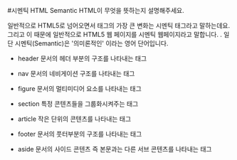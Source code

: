 
#시멘틱 HTML Semantic HTML이 무엇을 뜻하는지 설명해주세요.

일반적으로 HTML5로 넘어오면서 태그의 가장 큰 변화는 시멘틱 태그라고 말하는데요. 
그리고 이 때문에 일반적으로 HTML5 웹 페이지를 시멘틱 웹페이지라고 말합니다. . 
일단 시멘틱(Semantic)은 '의미론적인' 이라는 영어 단어입니다.


- header  문서의 헤더 부분의 구조를 나타내는 태그 

- nav     문서의 네비게이션 구조를 나타내는 태그 

- figure  문서의 멀티미디어 요소를 나타내는 태그 

- section 특정 콘텐츠들을 그룹화시켜주는 태그 

- article 작은 단위의 콘텐츠를 나타내는 태그 

- footer  문서의 풋터부분의 구조를 나타내는 태그 

- aside   문서의 사이드 콘텐츠 즉 본문과는 다른 서브 콘텐츠를 나타내는 태그 


